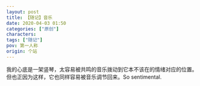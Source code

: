 ```yaml
---
layout: post
title: 【随记】音乐
date: 2020-04-03 01:50
categories: ["原创"]
characters: 
tags: ["随记"]
pov: 第一人称
origin: 个站
---
```


我的心底是一架竖琴，太容易被共鸣的音乐拨动到它本不该在的情绪对应的位置。但也正因为这样，它也同样容易被音乐调节回来。So sentimental.
